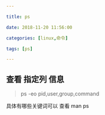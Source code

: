 ```yaml
---

title: ps

date: 2018-11-20 11:56:00

categories: [linux,命令]

tags: [ps]

---
```






<!--more-->


## 查看 指定列 信息

> ps -eo pid,user,group,command 

具体有哪些关键词可以 查看 man ps
 